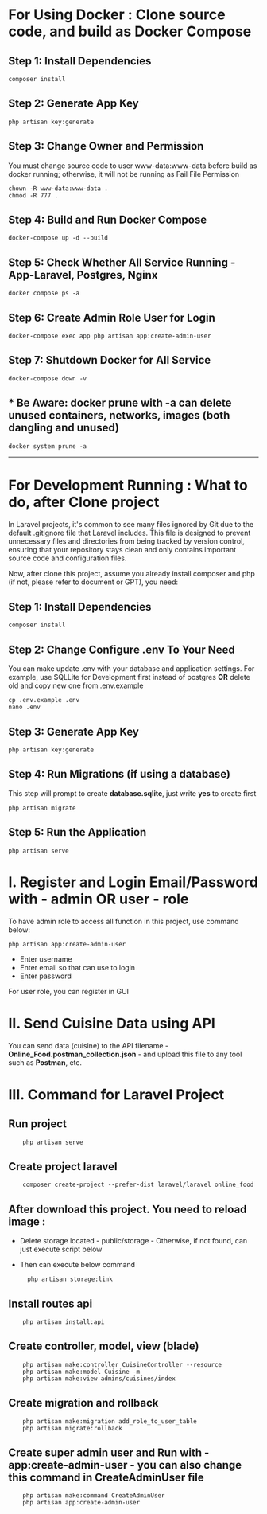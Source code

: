 # For Using Docker : Clone source code, and build as Docker Compose

## Step 1: Install Dependencies

    composer install

## Step 2: Generate App Key

    php artisan key:generate

## Step 3: Change Owner and Permission

You must change source code to user www-data:www-data before build as docker running; otherwise, it will not be running as Fail File Permission

    chown -R www-data:www-data .
    chmod -R 777 .

## Step 4: Build and Run Docker Compose

    docker-compose up -d --build

## Step 5: Check Whether All Service Running - App-Laravel, Postgres, Nginx

    docker compose ps -a

## Step 6: Create Admin Role User for Login

    docker-compose exec app php artisan app:create-admin-user

## Step 7: Shutdown Docker for All Service

    docker-compose down -v

## * Be Aware: docker prune with -a can delete unused containers, networks, images (both dangling and unused)

    docker system prune -a

***

# For Development Running : What to do, after Clone project

In Laravel projects, it's common to see many files ignored by Git due to the default .gitignore file that Laravel includes. This file is designed to prevent unnecessary files and directories from being tracked by version control, ensuring that your repository stays clean and only contains important source code and configuration files.

Now, after clone this project, assume you already install composer and php (if not, please refer to document or GPT), you need:

## Step 1: Install Dependencies

    composer install

## Step 2: Change Configure .env To Your Need
You can make update .env with your database and application settings. For example, use SQLLite for Development first instead of postgres **OR** delete old and copy new one from .env.example

    cp .env.example .env 
    nano .env

## Step 3: Generate App Key

    php artisan key:generate

## Step 4: Run Migrations (if using a database)
This step will prompt to create **database.sqlite**, just write **yes** to create first

    php artisan migrate

## Step 5: Run the Application

    php artisan serve

# I. Register and Login Email/Password with - admin OR user - role

To have admin role to access all function in this project, use command below:

    php artisan app:create-admin-user

- Enter username
- Enter email so that can use to login
- Enter password 

For user role, you can register in GUI

# II. Send Cuisine Data using API

You can send data (cuisine) to the API filename - **Online_Food.postman_collection.json** - and upload this file to any tool such as **Postman**, etc.

# III. Command for Laravel Project

## Run project

        php artisan serve

## Create project laravel
        
        composer create-project --prefer-dist laravel/laravel online_food

## After download this project. You need to reload image : 
- Delete storage located - public/storage - Otherwise, if not found, can just execute script below
- Then can execute below command

        php artisan storage:link

## Install routes api

        php artisan install:api

## Create controller, model, view (blade)

        php artisan make:controller CuisineController --resource
        php artisan make:model Cuisine -m
        php artisan make:view admins/cuisines/index

## Create migration and rollback

        php artisan make:migration add_role_to_user_table
        php artisan migrate:rollback

## Create super admin user and Run with - **app:create-admin-user** - you can also change this command in **CreateAdminUser** file
        php artisan make:command CreateAdminUser
        php artisan app:create-admin-user
